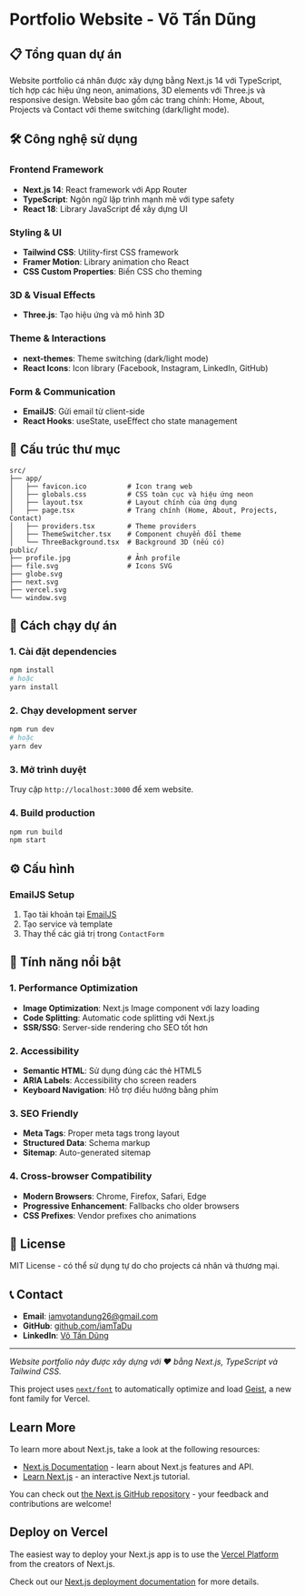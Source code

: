 # Portfolio Website - Võ Tấn Dũng

## 📋 Tổng quan dự án

Website portfolio cá nhân được xây dựng bằng Next.js 14 với TypeScript, tích hợp các hiệu ứng neon, animations, 3D elements với Three.js và responsive design. Website bao gồm các trang chính: Home, About, Projects và Contact với theme switching (dark/light mode).

## 🛠️ Công nghệ sử dụng

### Frontend Framework
- **Next.js 14**: React framework với App Router
- **TypeScript**: Ngôn ngữ lập trình mạnh mẽ với type safety
- **React 18**: Library JavaScript để xây dựng UI

### Styling & UI
- **Tailwind CSS**: Utility-first CSS framework
- **Framer Motion**: Library animation cho React
- **CSS Custom Properties**: Biến CSS cho theming

### 3D & Visual Effects
- **Three.js**: Tạo hiệu ứng và mô hình 3D

### Theme & Interactions
- **next-themes**: Theme switching (dark/light mode)
- **React Icons**: Icon library (Facebook, Instagram, LinkedIn, GitHub)

### Form & Communication
- **EmailJS**: Gửi email từ client-side
- **React Hooks**: useState, useEffect cho state management

## 📁 Cấu trúc thư mục

```
src/
├── app/
│   ├── favicon.ico          # Icon trang web
│   ├── globals.css          # CSS toàn cục và hiệu ứng neon
│   ├── layout.tsx           # Layout chính của ứng dụng
│   ├── page.tsx             # Trang chính (Home, About, Projects, Contact)
│   ├── providers.tsx        # Theme providers
│   ├── ThemeSwitcher.tsx    # Component chuyển đổi theme
│   └── ThreeBackground.tsx  # Background 3D (nếu có)
public/
├── profile.jpg              # Ảnh profile
├── file.svg                 # Icons SVG
├── globe.svg
├── next.svg
├── vercel.svg
└── window.svg
```

## 🚀 Cách chạy dự án

### 1. Cài đặt dependencies
```bash
npm install
# hoặc
yarn install
```

### 2. Chạy development server
```bash
npm run dev
# hoặc
yarn dev
```

### 3. Mở trình duyệt
Truy cập `http://localhost:3000` để xem website.

### 4. Build production
```bash
npm run build
npm start
```

## ⚙️ Cấu hình

### EmailJS Setup
1. Tạo tài khoản tại [EmailJS](https://www.emailjs.com/)
2. Tạo service và template
3. Thay thế các giá trị trong `ContactForm`

## 🎯 Tính năng nổi bật

### 1. Performance Optimization
- **Image Optimization**: Next.js Image component với lazy loading
- **Code Splitting**: Automatic code splitting với Next.js
- **SSR/SSG**: Server-side rendering cho SEO tốt hơn

### 2. Accessibility
- **Semantic HTML**: Sử dụng đúng các thẻ HTML5
- **ARIA Labels**: Accessibility cho screen readers
- **Keyboard Navigation**: Hỗ trợ điều hướng bằng phím

### 3. SEO Friendly
- **Meta Tags**: Proper meta tags trong layout
- **Structured Data**: Schema markup
- **Sitemap**: Auto-generated sitemap

### 4. Cross-browser Compatibility
- **Modern Browsers**: Chrome, Firefox, Safari, Edge
- **Progressive Enhancement**: Fallbacks cho older browsers
- **CSS Prefixes**: Vendor prefixes cho animations

## 📄 License

MIT License - có thể sử dụng tự do cho projects cá nhân và thương mại.

## 📞 Contact

- **Email**: iamvotandung26@gmail.com
- **GitHub**: [github.com/iamTaDu](https://github.com/iamTaDu)
- **LinkedIn**: [Võ Tấn Dũng](https://www.linkedin.com/in/v%C3%B5-t%E1%BA%A5n-d%C5%A9ng-aa10b1323/)

---

*Website portfolio này được xây dựng với ❤️ bằng Next.js, TypeScript và Tailwind CSS.*

This project uses [`next/font`](https://nextjs.org/docs/app/building-your-application/optimizing/fonts) to automatically optimize and load [Geist](https://vercel.com/font), a new font family for Vercel.

## Learn More

To learn more about Next.js, take a look at the following resources:

- [Next.js Documentation](https://nextjs.org/docs) - learn about Next.js features and API.
- [Learn Next.js](https://nextjs.org/learn) - an interactive Next.js tutorial.

You can check out [the Next.js GitHub repository](https://github.com/vercel/next.js) - your feedback and contributions are welcome!

## Deploy on Vercel

The easiest way to deploy your Next.js app is to use the [Vercel Platform](https://vercel.com/new?utm_medium=default-template&filter=next.js&utm_source=create-next-app&utm_campaign=create-next-app-readme) from the creators of Next.js.

Check out our [Next.js deployment documentation](https://nextjs.org/docs/app/building-your-application/deploying) for more details.
